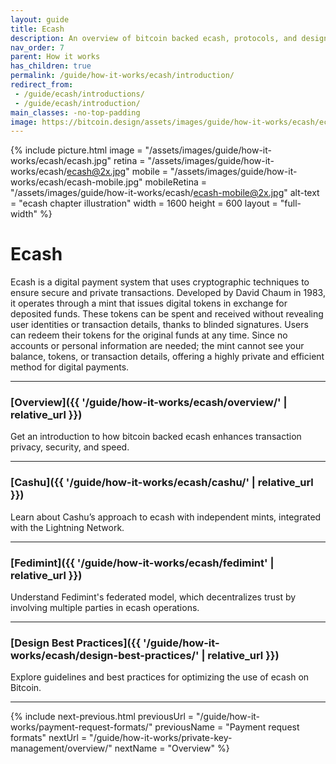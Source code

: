 ```yaml
---
layout: guide
title: Ecash
description: An overview of bitcoin backed ecash, protocols, and design best practices.
nav_order: 7
parent: How it works
has_children: true
permalink: /guide/how-it-works/ecash/introduction/
redirect_from:
 - /guide/ecash/introductions/
 - /guide/ecash/introduction/
main_classes: -no-top-padding
image: https://bitcoin.design/assets/images/guide/how-it-works/ecash/ecash.jpg
---
```


<!--

Editor's notes

A brief introduction and summary of all pages in this section. The idea is that readers
scan this page to get an overview of the section and then decide which topics to dive into.

Illustration sources

https://www.figma.com/community/file/995256542920917246/BDG---Private-key-management-illustrations

-->

{% include picture.html
   image = "/assets/images/guide/how-it-works/ecash/ecash.jpg"
   retina = "/assets/images/guide/how-it-works/ecash/ecash@2x.jpg"
   mobile = "/assets/images/guide/how-it-works/ecash/ecash-mobile.jpg"
   mobileRetina = "/assets/images/guide/how-it-works/ecash/ecash-mobile@2x.jpg"
   alt-text = "ecash chapter illustration"
   width = 1600
   height = 600
   layout = "full-width"
%}

# Ecash

Ecash is a digital payment system that uses cryptographic techniques to ensure secure and private transactions. Developed by David Chaum in 1983, it operates through a mint that issues digital tokens in exchange for deposited funds. These tokens can be spent and received without revealing user identities or transaction details, thanks to blinded signatures. Users can redeem their tokens for the original funds at any time. Since no accounts or personal information are needed; the mint cannot see your balance, tokens, or transaction details, offering a highly private and efficient method for digital payments.

---

###  [Overview]({{ '/guide/how-it-works/ecash/overview/' | relative_url }})

Get an introduction to how bitcoin backed ecash enhances transaction privacy, security, and speed.

---

### [Cashu]({{ '/guide/how-it-works/ecash/cashu/' | relative_url }})

 Learn about Cashu’s approach to ecash with independent mints, integrated with the Lightning Network.

---

### [Fedimint]({{ '/guide/how-it-works/ecash/fedimint' | relative_url }})

Understand Fedimint's federated model, which decentralizes trust by involving multiple parties in ecash operations.

---

### [Design Best Practices]({{ '/guide/how-it-works/ecash/design-best-practices/' | relative_url }})

Explore guidelines and best practices for optimizing the use of ecash on Bitcoin.

---

{% include next-previous.html
   previousUrl = "/guide/how-it-works/payment-request-formats/"
   previousName = "Payment request formats"
   nextUrl = "/guide/how-it-works/private-key-management/overview/"
   nextName = "Overview"
%}

